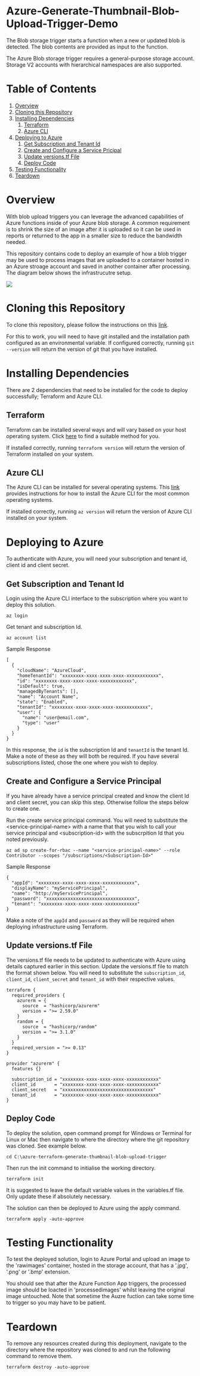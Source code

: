 # Azure-Generate-Thumbnail-Blob-Upload-Trigger-Demo

The Blob storage trigger starts a function when a new or updated blob is detected. The blob contents are provided as input to the function.

The Azure Blob storage trigger requires a general-purpose storage account. Storage V2 accounts with hierarchical namespaces are also supported.

# Table of Contents
1. [Overview](#overview)
2. [Cloning this Repository](#cloning-this-repository)
3. [Installing Dependencies](#installing-dependencies)
    1. [Terraform](#terraform)
    2. [Azure CLI](#azure-cli)
4. [Deploying to Azure](#deploying-to-azure)
    1. [Get Subscription and Tenant Id](#get-subscription-and-tenant-id)
    2. [Create and Configure a Service Pricipal](#create-and-configure-a-service-principal)
    4. [Update versions.tf File](#update-versions.tf-file)
    3. [Deploy Code](#deploy-code)
5. [Testing Functionality](#testing-functionality)
6. [Teardown](#teardown)

# Overview

With blob upload triggers you can leverage the advanced capabilities of Azure functions inside of your Azure blob storage. A common requirement is to shrink the size of an image after it is uploaded so it can be used in reports or returned to the app in a smaller size to reduce the bandwidth needed.

This repository contains code to deploy an example of how a blob trigger may be used to process images that are uploaded to a container hosted in an Azure stroage account and saved in another container after processing. The diagram below shows the infrastrucutre setup.

![](https://raw.githubusercontent.com/arun-mittal/azure-generate-thumbnail-blob-upload-trigger-demo/master/images/blob-upload-trigger-architecture.jpg)

# Cloning this Repository

To clone this repository, please follow the instructions on this [link](https://docs.github.com/en/github/creating-cloning-and-archiving-repositories/cloning-a-repository-from-github/cloning-a-repository).

For this to work, you will need to have git installed and the installation path configured as an environmental variable. If configured correctly, running `git --version` will return the version of git that you have installed.

# Installing Dependencies

There are 2 dependencies that need to be installed for the code to deploy successfully; Terraform and Azure CLI.

## Terraform

Terraform can be installed several ways and will vary based on your host operating system. Click [here](https://learn.hashicorp.com/tutorials/terraform/install-cli) to find a suitable method for you.

If installed correctly, running `terraform version` will return the version of Terraform installed on your system.

## Azure CLI

The Azure CLI can be installed for several operating systems. This [link](https://docs.microsoft.com/en-us/cli/azure/install-azure-cli) provides instructions for how to install the Azure CLI for the most common operating systems.

If installed correctly, running `az version` will return the version of Azure CLI installed on your system.

# Deploying to Azure

To authenticate with Azure, you will need your subscription and tenant id, client id and client secret.

## Get Subscription and Tenant Id

Login using the Azure CLI interface to the subscription where you want to deploy this solution.

```
az login
```
Get tenant and subscription Id.
```
az account list
```
Sample Response
```
[
  {
    "cloudName": "AzureCloud",
    "homeTenantId": "xxxxxxxx-xxxx-xxxx-xxxx-xxxxxxxxxxxx",
    "id": "xxxxxxxx-xxxx-xxxx-xxxx-xxxxxxxxxxxx",
    "isDefault": true,
    "managedByTenants": [],
    "name": "Account Name",
    "state": "Enabled",
    "tenantId": "xxxxxxxx-xxxx-xxxx-xxxx-xxxxxxxxxxxx",
    "user": {
      "name": "user@email.com",
      "type": "user"
    }
  }
}
```
In this response, the `id` is the subscription Id and `tenantId` is the tenant Id. Make a note of these as they will both be required. If you have several subscriptions listed, chose the one where you wish to deploy.

## Create and Configure a Service Principal

If you have already have a service principal created and know the client Id and client secret, you can skip this step. Otherwise follow the steps below to create one.

Run the create service principal command. You will need to substitute the \<service-principal-name\> with a name that that you wish to call your service principal and \<subscription-id\> with the subscrpition Id that you noted previously.

```
az ad sp create-for-rbac --name "<service-principal-name>" --role Contributor --scopes "/subscriptions/<Subscription-Id>"
```

Sample Response

```
{
  "appId": "xxxxxxxx-xxxx-xxxx-xxxx-xxxxxxxxxxxx",
  "displayName": "myServicePrincipal",
  "name": "http://myServicePrincipal",
  "password": "xxxxxxxxxxxxxxxxxxxxxxxxxxxxxxxxx",
  "tenant": "xxxxxxxx-xxxx-xxxx-xxxx-xxxxxxxxxxxx"
}
```
Make a note of the `appId` and `password` as they will be required when deploying infrastructure using Terraform.

## Update versions&#46;tf File

The versions&#46;tf file needs to be updated to authenticate with Azure using details captured earlier in this section. Update the versions&#46;tf file to match the format shown below. You will need to substitute the `subscription_id`, `client_id`, `client_secret` and `tenant_id` with their respective values.

```
terraform {
  required_providers {
    azurerm = {
      source  = "hashicorp/azurerm"
      version = ">= 2.59.0"
    }
    random = {
      source  = "hashicorp/random"
      version = ">= 3.1.0"
    }
  }
  required_version = ">= 0.13"
}

provider "azurerm" {
  features {}

  subscription_id = "xxxxxxxx-xxxx-xxxx-xxxx-xxxxxxxxxxxx"
  client_id       = "xxxxxxxx-xxxx-xxxx-xxxx-xxxxxxxxxxxx"
  client_secret   = "xxxxxxxxxxxxxxxxxxxxxxxxxxxxxxxxxx"
  tenant_id       = "xxxxxxxx-xxxx-xxxx-xxxx-xxxxxxxxxxxx"
}
```

## Deploy Code

To deploy the solution, open command prompt for Windows or Terminal for Linux or Mac then navigate to where the directory where the git repository was cloned. See example below.

```
cd C:\azure-terraform-generate-thumbnail-blob-upload-trigger
```

Then run the init command to initialise the working directory.
```
terraform init
```

It is suggested to leave the default variable values in the variables&#46;tf file. Only update these if absolutely necessary.

The solution can then be deployed to Azure using the apply command.
```
terraform apply -auto-approve
```

# Testing Functionality

To test the deployed solution, login to Azure Portal and upload an image to the 'rawimages' container, hosted in the storage account, that has a '.jpg', '.png' or '.bmp' extension.

You should see that after the Azure Function App triggers, the processed image should be loacted in 'processedimages' whilst leaving the original image untouched. Note that sometime the Auzre fuction can take some time to trigger so you may have to be patient.

# Teardown

To remove any resources created during this deployment, navigate to the directory where the repository was cloned to and run the following command to remove them.

```
terraform destroy -auto-approve
```